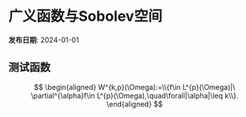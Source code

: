 # 广义函数与Sobolev空间

**发布日期**: 2024-01-01

## 测试函数

$$
\begin{aligned}
W^{k,p}(\Omega):=\\{f\in L^{p}(\Omega)|\ \partial^{\alpha}f\in L^{p}(\Omega),\quad\forall|\alpha|\leq k\\}.
\end{aligned}
$$
